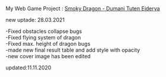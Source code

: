 My Web Game Project  :   <a href="https://jashinjashua.github.io/smoky-dragon/">Smoky Dragon - Dumani Tuten Ejderya </a>


new uptade: 28.03.2021

-Fixed obstacles collapse bugs</br>
-Fixed flying system of dragon</br>
-Fixed max. height of dragon bugs</br>
-made new final result table and add style with opacity</br>
-new cover image has been edited</br>


updated:11.11.2020

